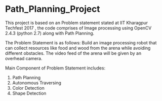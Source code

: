 # Path_Planning_Project

This project is based on an Problem statement stated at IIT Kharagpur Techfest 2017 , the code comprises of Image processing using OpenCV 2.4.3 (python 2.7) along with Path Planning.

The Problem Statement is as follows:
Build an image processing robot that can collect resources like food and wood from the arena while avoiding different obstacles. The video feed of the arena will be given by an overhead camera. 

Main Component of Problem Statement includes:
1. Path Planning
2. Autonomous Traversing
3. Color Detection
4. Shape Detection


